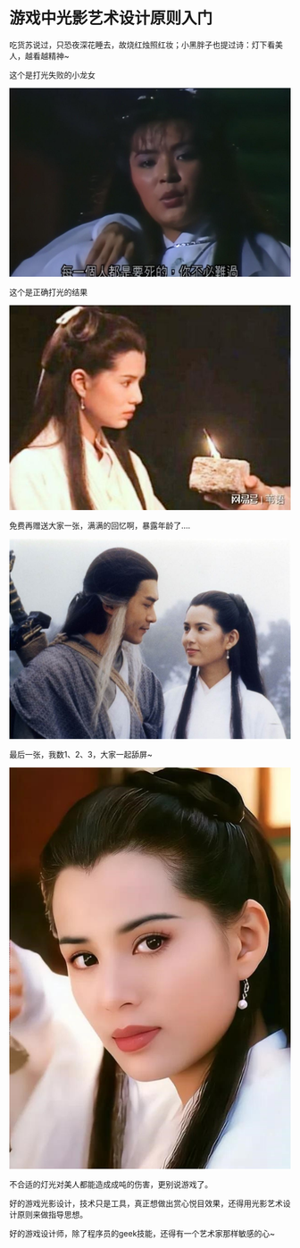 # 游戏中光影艺术设计原则入门

吃货苏说过，只恐夜深花睡去，故烧红烛照红妆；小黑胖子也提过诗：灯下看美人，越看越精神~

这个是打光失败的小龙女

![](../imgs/beauty.jpg)

这个是正确打光的结果

![](../imgs/beauty1.jpg)

免费再赠送大家一张，满满的回忆啊，暴露年龄了....

![](../imgs/beauty2.jpg)

最后一张，我数1、2、3，大家一起舔屏~

![](../imgs/beauty3.jpg)


不合适的灯光对美人都能造成成吨的伤害，更别说游戏了。

好的游戏光影设计，技术只是工具，真正想做出赏心悦目效果，还得用光影艺术设计原则来做指导思想。

好的游戏设计师，除了程序员的geek技能，还得有一个艺术家那样敏感的心~


